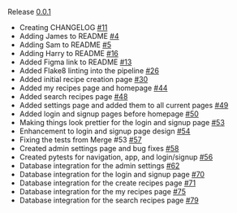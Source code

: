 Release [0.0.1](TBD)

- Creating CHANGELOG [#11](https://github.com/GBN-sb/COM619-Assessment/pull/11)
- Adding James to README [#4](https://github.com/GBN-sb/COM619-Assessment/pull/4)
- Adding Sam to README [#5](https://github.com/GBN-sb/COM619-Assessment/pull/5)
- Adding Harry to README [#16](https://github.com/GBN-sb/COM619-Assessment/pull/16)
- Added Figma link to README [#13](https://github.com/GBN-sb/COM619-Assessment/pull/13)
- Added Flake8 linting into the pipeline [#26](https://github.com/GBN-sb/COM619-Assessment/pull/26)
- Added initial recipe creation page [#30](https://github.com/GBN-sb/COM619-Assessment/pull/43)
- Added my recipes page and homepage [#44](https://github.com/GBN-sb/COM619-Assessment/pull/44)
- Added search recipes page [#48](https://github.com/GBN-sb/COM619-Assessment/pull/48)
- Added settings page and added them to all current pages [#49](https://github.com/GBN-sb/COM619-Assessment/pull/49)
- Added login and signup pages before homepage [#50](https://github.com/GBN-sb/COM619-Assessment/pull/50)
- Making things look prettier for the login and signup page [#53](https://github.com/GBN-sb/COM619-Assessment/pull/53)
- Enhancement to login and signup page design [#54](https://github.com/GBN-sb/COM619-Assessment/pull/54)
- Fixing the tests from Merge #53 [#57](https://github.com/GBN-sb/COM619-Assessment/pull/57)
- Created admin settings page and bug fixes [#58](https://github.com/GBN-sb/COM619-Assessment/pull/58)
- Created pytests for navigation, app, and login/signup [#56](https://github.com/GBN-sb/COM619-Assessment/pull/56)
- Database integration for the admin settings [#62](https://github.com/GBN-sb/COM619-Assessment/pull/62)
- Database integration for the login and signup page [#70](https://github.com/GBN-sb/COM619-Assessment/pull/70)
- Database integration for the create recipes page [#71](https://github.com/GBN-sb/COM619-Assessment/pull/71)
- Database integration for the my recipes page [#75](https://github.com/GBN-sb/COM619-Assessment/pull/75)
- Database integration for the search recipes page [#79](https://github.com/GBN-sb/COM619-Assessment/pull/79)